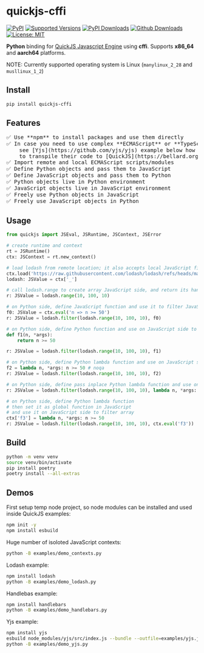 # quickjs-cffi

<!--
[![Build][build-image]]()
[![Status][status-image]][pypi-project-url]
[![Stable Version][stable-ver-image]][pypi-project-url]
[![Coverage][coverage-image]]()
[![Python][python-ver-image]][pypi-project-url]
[![License][mit-image]][mit-url]
-->
[![PyPI](https://img.shields.io/pypi/v/quickjs-cffi)](https://pypi.org/project/quickjs-cffi/)
[![Supported Versions](https://img.shields.io/pypi/pyversions/quickjs-cffi)](https://pypi.org/project/quickjs-cffi)
[![PyPI Downloads](https://img.shields.io/pypi/dm/quickjs-cffi)](https://pypistats.org/packages/quickjs-cffi)
[![Github Downloads](https://img.shields.io/github/downloads/tangledgroup/quickjs-cffi/total.svg?label=Github%20Downloads)]()
[![License: MIT](https://img.shields.io/badge/license-MIT-blue.svg)](https://opensource.org/licenses/MIT)

**Python** binding for [QuickJS Javascript Engine](https://bellard.org/quickjs/) using **cffi**. Supports **x86_64** and **aarch64** platforms.

NOTE: Currently supported operating system is Linux (`manylinux_2_28` and `musllinux_1_2`)

## Install

```bash
pip install quickjs-cffi
```

## Features

<pre>
✅ Use **npm** to install packages and use them directly
✅ In case you need to use complex **ECMAScript** or **TypeScript** modules/libraries/packages
    see [Yjs](https://github.com/yjs/yjs) example below how to use [esbuild](https://esbuild.github.io/)
    to transpile their code to [QuickJS](https://bellard.org/quickjs/) compatible ECMAScript modules
✅ Import remote and local ECMAScript scripts/modules
✅ Define Python objects and pass them to JavaScript
✅ Define JavaScript objects and pass them to Python
✅ Python objects live in Python environment
✅ JavaScript objects live in JavaScript environment
✅ Freely use Python objects in JavaScript
✅ Freely use JavaScript objects in Python
</pre>

## Usage

```python
from quickjs import JSEval, JSRuntime, JSContext, JSError

# create runtime and context
rt = JSRuntime()
ctx: JSContext = rt.new_context()

# load lodash from remote location; it also accepts local JavaScript files
ctx.load('https://raw.githubusercontent.com/lodash/lodash/refs/heads/main/dist/lodash.min.js')
lodash: JSValue = ctx['_']

# call lodash.range to create array JavaScript side, and return its handler to Python side
r: JSValue = lodash.range(10, 100, 10)

# on Python side, define JavaScript function and use it to filter JavaScript array
f0: JSValue = ctx.eval('n => n >= 50')
r: JSValue = lodash.filter(lodash.range(10, 100, 10), f0)

# on Python side, define Python function and use on JavaScript side to filter array
def f1(n, *args):
    return n >= 50

r: JSValue = lodash.filter(lodash.range(10, 100, 10), f1)

# on Python side, define Python lambda function and use on JavaScript side to filter array
f2 = lambda n, *args: n >= 50 # noqa
r: JSValue = lodash.filter(lodash.range(10, 100, 10), f2)

# on Python side, define pass inplace Python lambda function and use on JavaScript side to filter array
r: JSValue = lodash.filter(lodash.range(10, 100, 10), lambda n, *args: n >= 50)

# on Python side, define Python lambda function
# then set it as global function in JavaScript
# and use it on JavaScript side to filter array
ctx['f3'] = lambda n, *args: n >= 50
r: JSValue = lodash.filter(lodash.range(10, 100, 10), ctx.eval('f3'))
```

## Build

```bash
python -m venv venv
source venv/bin/activate
pip install poetry
poetry install --all-extras
```

## Demos

First setup temp node project, so node modules can be installed and used inside QuickJS examples:

```bash
npm init -y
npm install esbuild
```

Huge number of isoloted JavaScript contexts:

```bash
python -B examples/demo_contexts.py
```

Lodash example:

```bash
npm install lodash
python -B examples/demo_lodash.py
```

Handlebas example:

```bash
npm install handlebars
python -B examples/demo_handlebars.py
```

Yjs example:

```bash
npm install yjs
esbuild node_modules/yjs/src/index.js --bundle --outfile=examples/yjs.js --format=iife --loader:.ts=ts --global-name="Y"
python -B examples/demo_yjs.py
```
